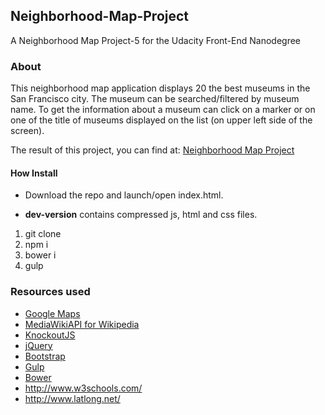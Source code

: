 ## Neighborhood-Map-Project
A Neighborhood Map Project-5 for the Udacity Front-End Nanodegree

### About
This neighborhood map application displays 20 the best museums in the San Francisco city.
The museum can be searched/filtered by museum name.
To get the information about a museum can click on a marker or on one of the title of museums displayed on the list (on upper left side of the screen).

The result of this project, you can find at: [Neighborhood Map Project](http://webbdev.github.io/Neighborhood-Map-Project/)

#### How Install
* Download the repo and launch/open index.html.

* **dev-version** contains compressed js, html and css files.

1.  git clone
2.  npm i
3.  bower i
4. gulp

### Resources used
* [Google Maps](https://developers.google.com/maps/)
* [MediaWikiAPI for Wikipedia](https://www.mediawiki.org/wiki/API:Main_page)
* [KnockoutJS](http://knockoutjs.com/)
* [jQuery](http://jquery.com/)
* [Bootstrap](http://getbootstrap.com/)
* [Gulp](http://gulpjs.com/)
* [Bower](http://bower.io/)
* http://www.w3schools.com/
* http://www.latlong.net/
